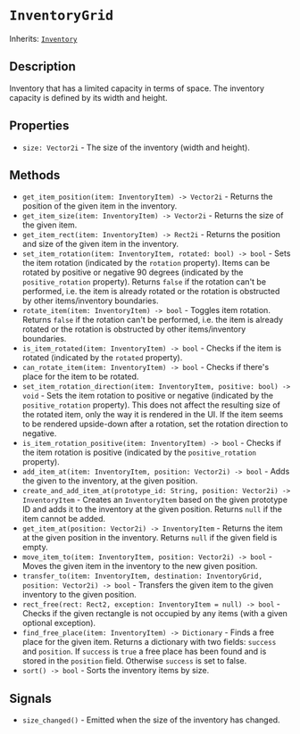 # `InventoryGrid`

Inherits: [`Inventory`](./inventory.md)

## Description

Inventory that has a limited capacity in terms of space. The inventory capacity is defined by its width and height.

## Properties

* `size: Vector2i` - The size of the inventory (width and height).

## Methods

* `get_item_position(item: InventoryItem) -> Vector2i` - Returns the position of the given item in the inventory.
* `get_item_size(item: InventoryItem) -> Vector2i` - Returns the size of the given item.
* `get_item_rect(item: InventoryItem) -> Rect2i` - Returns the position and size of the given item in the inventory.
* `set_item_rotation(item: InventoryItem, rotated: bool) -> bool` - Sets the item rotation (indicated by the `rotation` property). Items can be rotated by positive or negative 90 degrees (indicated by the `positive_rotation` property). Returns `false` if the rotation can't be performed, i.e. the item is already rotated or the rotation is obstructed by other items/inventory boundaries.
* `rotate_item(item: InventoryItem) -> bool` - Toggles item rotation. Returns `false` if the rotation can't be performed, i.e. the item is already rotated or the rotation is obstructed by other items/inventory boundaries.
* `is_item_rotated(item: InventoryItem) -> bool` - Checks if the item is rotated (indicated by the `rotated` property).
* `can_rotate_item(item: InventoryItem) -> bool` - Checks if there's place for the item to be rotated.
* `set_item_rotation_direction(item: InventoryItem, positive: bool) -> void` - Sets the item rotation to positive or negative (indicated by the `positive_rotation` property). This does not affect the resulting size of the rotated item, only the way it is rendered in the UI. If the item seems to be rendered upside-down after a rotation, set the rotation direction to negative.
* `is_item_rotation_positive(item: InventoryItem) -> bool` - Checks if the item rotation is positive (indicated by the `positive_rotation` property).
* `add_item_at(item: InventoryItem, position: Vector2i) -> bool` - Adds the given to the inventory, at the given position.
* `create_and_add_item_at(prototype_id: String, position: Vector2i) -> InventoryItem` - Creates an `InventoryItem` based on the given prototype ID and adds it to the inventory at the given position. Returns `null` if the item cannot be added.
* `get_item_at(position: Vector2i) -> InventoryItem` - Returns the item at the given position in the inventory. Returns `null` if the given field is empty.
* `move_item_to(item: InventoryItem, position: Vector2i) -> bool` - Moves the given item in the inventory to the new given position.
* `transfer_to(item: InventoryItem, destination: InventoryGrid, position: Vector2i) -> bool` - Transfers the given item to the given inventory to the given position.
* `rect_free(rect: Rect2, exception: InventoryItem = null) -> bool` - Checks if the given rectangle is not occupied by any items (with a given optional exception).
* `find_free_place(item: InventoryItem) -> Dictionary` - Finds a free place for the given item. Returns a dictionary with two fields: `success` and `position`. If `success` is `true` a free place has been found and is stored in the `position` field. Otherwise `success` is set to false.
* `sort() -> bool` - Sorts the inventory items by size.

## Signals

* `size_changed()` - Emitted when the size of the inventory has changed.